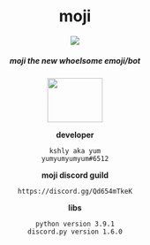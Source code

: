 <!--[![Anurag's github stats](https://github-readme-stats.vercel.app/api?username=yumm-b612&theme=onedark&show_icons=true)](https://github.com/anuraghazra/github-readme-stats) [![Top Langs](https://github-readme-stats.vercel.app/api/top-langs/?username=yumm-b612&layout=compact&theme=onedark)](https://github.com/anuraghazra/github-readme-stats)-->

<div align="center">
<h1>moji</h1>
<img src="https://user-images.githubusercontent.com/75433579/110415389-c5942180-805f-11eb-8488-5aa3eaa5761c.png"/>
<h5>moji the new whoelsome emoji/bot</h5>
 
<a href="https://discord.gg/Qd654mTkeK">
<img width="100" height="80" src="https://discord.com/assets/e4923594e694a21542a489471ecffa50.svg"/>
</a>
 
**developer** 
```text
kshly aka yum
yumyumyumyum#6512
```
**moji discord guild**
```text
https://discord.gg/Qd654mTkeK
```
**libs**
```text
python version 3.9.1
discord.py version 1.6.0
```
</div>

 

